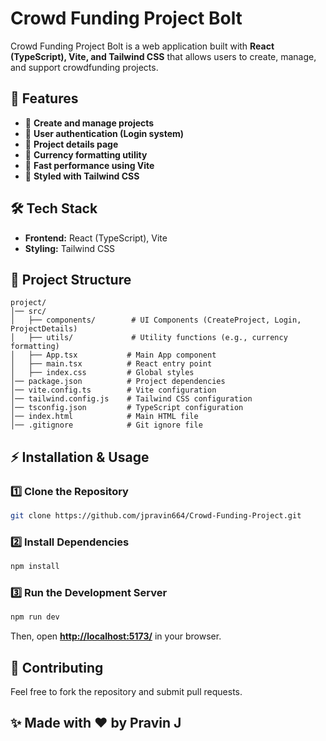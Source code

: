 # Crowd Funding Project Bolt

Crowd Funding Project Bolt is a web application built with **React (TypeScript), Vite, and Tailwind CSS** that allows users to create, manage, and support crowdfunding projects.

## 🚀 Features

- 🔹 **Create and manage projects**
- 🔹 **User authentication (Login system)**
- 🔹 **Project details page**
- 🔹 **Currency formatting utility**
- 🔹 **Fast performance using Vite**
- 🔹 **Styled with Tailwind CSS**

## 🛠️ Tech Stack

- **Frontend:** React (TypeScript), Vite
- **Styling:** Tailwind CSS


## 📂 Project Structure

```
project/
│── src/
│   ├── components/        # UI Components (CreateProject, Login, ProjectDetails)
│   ├── utils/             # Utility functions (e.g., currency formatting)
│   ├── App.tsx           # Main App component
│   ├── main.tsx          # React entry point
│   ├── index.css         # Global styles
│── package.json          # Project dependencies
│── vite.config.ts        # Vite configuration
│── tailwind.config.js    # Tailwind CSS configuration
│── tsconfig.json         # TypeScript configuration
│── index.html            # Main HTML file
│── .gitignore            # Git ignore file
```

## ⚡ Installation & Usage

### **1️⃣ Clone the Repository**

```sh
git clone https://github.com/jpravin664/Crowd-Funding-Project.git
```

### **2️⃣ Install Dependencies**

```sh
npm install
```

### **3️⃣ Run the Development Server**

```sh
npm run dev
```

Then, open [**http://localhost:5173/**](http://localhost:5173/) in your browser.


## 🤝 Contributing

Feel free to fork the repository and submit pull requests.


## ✨ **Made with ❤️ by Pravin J**


